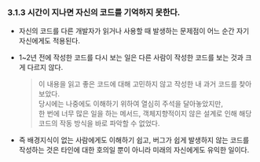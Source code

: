 ### 3.1.3 시간이 지나면 자신의 코드를 기억하지 못한다.
- 자신의 코드를 다른 개발자가 읽거나 사용할 때 발생하는 문제점이 어느 순간 자기 자신에게도 적용된다.
- 1~2년 전에 작성한 코드를 다시 보는 일은 다른 사람이 작성한 코드를 보는 것과 크게 다르지 않다.
  > 이 내용을 읽고 좋은 코드에 대해 고민하지 않고 작성한 내 과거 코드를 찾아 보았다.  
  > 당시에는 나중에도 이해하기 위하여 열심히 주석을 달아놓았지만,  
  > 한 번에 너무 많은 일을 하는 메서드, 객체지향적이지 않은 설계로 인해 해당 코드의 작동 방식을 
  > 바로 파악할 수 없었다.

- 즉 배경지식이 없는 사람에게도 이해하기 쉽고, 버그가 쉽게 발생하지 않는 코드를 작성하는 것은 타인에 대한 호의일 뿐이 아니라 미래의 자신에게도 유익한 일이다.
